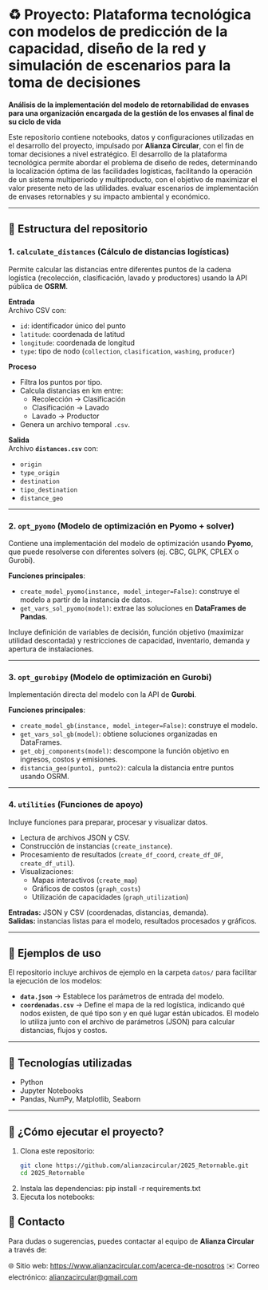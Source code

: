 
# ♻️ Proyecto:   Plataforma tecnológica con modelos de predicción de la capacidad, diseño de la red y simulación de escenarios para la toma de decisiones

**Análisis de la implementación del modelo de retornabilidad de envases para una organización encargada de la gestión de los envases al final de su ciclo de vida**

Este repositorio contiene notebooks, datos y configuraciones utilizadas en el desarrollo del proyecto, impulsado por **Alianza Circular**, con el fin de tomar decisiones a nivel estratégico. El desarrollo de la plataforma tecnológica permite abordar el problema de diseño de redes, determinando la localización óptima de las facilidades logísticas, facilitando la operación de un sistema multiperiodo y multiproducto, con el objetivo de maximizar el valor presente neto de las utilidades.
evaluar escenarios de implementación de envases retornables y su impacto ambiental y económico.

---

## 📁 Estructura del repositorio

### 1. `calculate_distances` (Cálculo de distancias logísticas)  
Permite calcular las distancias entre diferentes puntos de la cadena logística (recolección, clasificación, lavado y productores) usando la API pública de **OSRM**.  

**Entrada**  
Archivo CSV con:  
- `id`: identificador único del punto  
- `latitude`: coordenada de latitud  
- `longitude`: coordenada de longitud  
- `type`: tipo de nodo (`collection`, `clasification`, `washing`, `producer`)  

**Proceso**  
- Filtra los puntos por tipo.  
- Calcula distancias en km entre:  
  - Recolección → Clasificación  
  - Clasificación → Lavado  
  - Lavado → Productor  
- Genera un archivo temporal `.csv`.  

**Salida**  
Archivo **`distances.csv`** con:  
- `origin`  
- `type_origin`  
- `destination`  
- `tipo_destination`  
- `distance_geo`  

---

### 2. `opt_pyomo` (Modelo de optimización en Pyomo + solver)  
Contiene una implementación del modelo de optimización usando **Pyomo**, que puede resolverse con diferentes solvers (ej. CBC, GLPK, CPLEX o Gurobi).  

**Funciones principales**:  
- `create_model_pyomo(instance, model_integer=False)`: construye el modelo a partir de la instancia de datos.  
- `get_vars_sol_pyomo(model)`: extrae las soluciones en **DataFrames de Pandas**.  

Incluye definición de variables de decisión, función objetivo (maximizar utilidad descontada) y restricciones de capacidad, inventario, demanda y apertura de instalaciones.  

---

### 3. `opt_gurobipy` (Modelo de optimización en Gurobi)  
Implementación directa del modelo con la API de **Gurobi**.  

**Funciones principales**:  
- `create_model_gb(instance, model_integer=False)`: construye el modelo.  
- `get_vars_sol_gb(model)`: obtiene soluciones organizadas en DataFrames.  
- `get_obj_components(model)`: descompone la función objetivo en ingresos, costos y emisiones.  
- `distancia_geo(punto1, punto2)`: calcula la distancia entre puntos usando OSRM.  

---

### 4. `utilities` (Funciones de apoyo)  
Incluye funciones para preparar, procesar y visualizar datos.  

- Lectura de archivos JSON y CSV.  
- Construcción de instancias (`create_instance`).  
- Procesamiento de resultados (`create_df_coord`, `create_df_OF`, `create_df_util`).  
- Visualizaciones:  
  - Mapas interactivos (`create_map`)  
  - Gráficos de costos (`graph_costs`)  
  - Utilización de capacidades (`graph_utilization`)  

**Entradas:** JSON y CSV (coordenadas, distancias, demanda).  
**Salidas:** instancias listas para el modelo, resultados procesados y gráficos.  

---

## 📂 Ejemplos de uso  

El repositorio incluye archivos de ejemplo en la carpeta `datos/` para facilitar la ejecución de los modelos:  

- **`data.json`** → Establece los parámetros de entrada del modelo.  
- **`coordenadas.csv`** → Define el mapa de la red logística, indicando qué nodos existen, de qué tipo son y en qué lugar están ubicados. El modelo lo utiliza junto con el archivo de parámetros (JSON) para calcular distancias, flujos y costos.  



---

## 🧪 Tecnologías utilizadas

- Python 
- Jupyter Notebooks
- Pandas, NumPy, Matplotlib, Seaborn


---

## 🚀 ¿Cómo ejecutar el proyecto?

1. Clona este repositorio:
   ```bash
   git clone https://github.com/alianzacircular/2025_Retornable.git
   cd 2025_Retornable
2. Instala las dependencias:
   pip install -r requirements.txt
3. Ejecuta los notebooks:



## 🤝 Contacto
Para dudas o sugerencias, puedes contactar al equipo de **Alianza Circular** a través de:

🌐 Sitio web: https://www.alianzacircular.com/acerca-de-nosotros
✉️ Correo electrónico: alianzacircular@gmail.com
